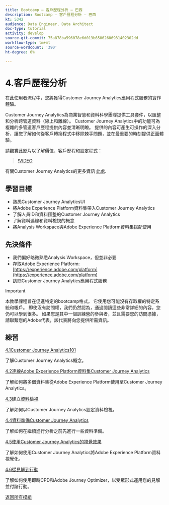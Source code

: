 ```yaml
---
title: Bootcamp — 客戶歷程分析 — 巴西
description: Bootcamp — 客戶歷程分析 — 巴西
kt: 5342
audience: Data Engineer, Data Architect
doc-type: tutorial
activity: develop
source-git-commit: 75a878ba596078e6d013b65062606931402302dd
workflow-type: tm+mt
source-wordcount: '390'
ht-degree: 0%

---
```


# 4.客戶歷程分析

在此使用者流程中，您將獲得Customer Journey Analytics應用程式服務的實作體驗。

Customer Journey Analytics為商業智慧和資料科學團隊提供工具套件，以匯整和分析跨管道資料（線上和離線）。 Customer Journey Analytics中的功能可為複雜的多管道客戶歷程提供內容並清晰明瞭。 提供的內容可產生可操作的深入分析，讓您了解如何從客戶轉換程式中移除棘手問題，並在最重要的時刻提供正面體驗。

請觀賞此影片以了解價值、客戶歷程和設定程式：

>[!VIDEO](https://video.tv.adobe.com/v/327188?quality=12&learn=on)

有關Customer Journey Analytics的更多資訊 [此處](https://spark.adobe.com/page/t62eiRu9l6iWJ/).

## 學習目標

- 熟悉Customer Journey AnalyticsUI
- 將Adobe Experience Platform資料集帶入Customer Journey Analytics
- 了解人員ID和資料匯整的Customer Journey Analytics
- 了解資料連線和資料檢視的概念
- 將Analysis Workspace與Adobe Experience Platform資料集搭配使用

## 先決條件

- 我們偏好略微熟悉Analysis Workspace，但並非必要
- 存取Adobe Experience Platform: [https://experience.adobe.com/platform](https://experience.adobe.com/platform)
- 訪問Customer Journey Analytics應用程式服務

>[!IMPORTANT]
>
>本教學課程旨在促進特定的bootcamp格式。 它使用您可能沒有存取權的特定系統和帳戶。 即使沒有訪問權，我們仍然認為，通過閱讀這些非常詳細的內容，您仍可以學到很多。 如果您是其中一個訓練營的參與者，並且需要您的訪問憑據，請聯繫您的Adobe代表，該代表將向您提供所需資訊。

## 練習

[4.1Customer Journey Analytics101](./ex1.md)

了解Customer Journey Analytics概念。

[4.2連線Adobe Experience Platform資料集Customer Journey Analytics](./ex2.md)

了解如何將多個資料集從Adobe Experience Platform使用至Customer Journey Analytics。

[4.3建立資料檢視](./ex3.md)

了解如何以Customer Journey Analytics設定資料檢視。

[4.4資料準備Customer Journey Analytics](./ex4.md)

了解如何在繼續進行分析之前先進行一些資料準備。

[4.5使用Customer Journey Analytics的視覺效果](./ex5.md)

了解如何使用Customer Journey Analytics將Adobe Experience Platform資料視覺化。

[4.6從見解到行動](./ex6.md)

了解如何使用即時CPD和Adobe Journey Optimizer，以受眾形式運用您的見解並付諸行動。

[返回所有模組](../../overview.md)
